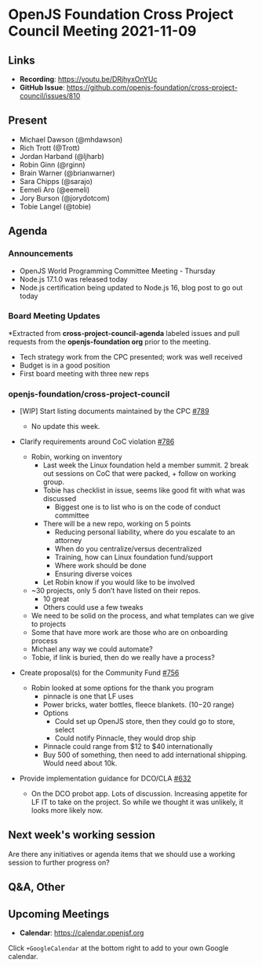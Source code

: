 # OpenJS Foundation Cross Project Council Meeting 2021-11-09

## Links

* **Recording**: <https://youtu.be/DRjhyxOnYUc>
* **GitHub Issue**: <https://github.com/openjs-foundation/cross-project-council/issues/810>

## Present

* Michael Dawson (@mhdawson)
* Rich Trott (@Trott)
* Jordan Harband (@ljharb)
* Robin Ginn (@rginn)
* Brain Warner (@brianwarner)
* Sara Chipps (@sarajo)
* Eemeli Aro (@eemeli)
* Jory Burson (@jorydotcom)
* Tobie Langel (@tobie)

## Agenda

### Announcements

* OpenJS World Programming Committee Meeting - Thursday
* Node.js 17.1.0 was released today
* Node.js certification being updated to Node.js 16, blog post to go out today

### Board Meeting Updates

*Extracted from **cross-project-council-agenda** labeled issues and pull requests from the **openjs-foundation org** prior to the meeting.

* Tech strategy work from the CPC presented; work was well received
* Budget is in a good position
* First board meeting with three new reps

### openjs-foundation/cross-project-council

* \[WIP\] Start listing documents maintained by the CPC [#789](https://github.com/openjs-foundation/cross-project-council/pull/789)
  * No update this week.

* Clarify requirements around CoC violation [#786](https://github.com/openjs-foundation/cross-project-council/issues/786)
  * Robin, working on inventory
    * Last week the Linux foundation held a member summit. 2 break out sessions on CoC that
      were packed, + follow on working group.
    * Tobie has checklist in issue, seems like good fit with what was discussed
      * Biggest one is to list who is on the code of conduct committee
    * There will be a new repo, working on 5 points
      * Reducing personal liability, where do you escalate to an attorney
      * When do you centralize/versus decentralized
      * Training, how can Linux foundation fund/support
      * Where work should be done
      * Ensuring diverse voices
    * Let Robin know if you would like to be involved
  * ~30 projects, only 5 don’t have listed on their repos.
    * 10 great
    * Others could use a few tweaks
  * We need to be solid on the process, and what templates can we give to projects
  * Some that have more work are those who are on onboarding process
  * Michael any way we could automate?
  * Tobie, if link is buried, then do we really have a process?

* Create proposal(s) for the Community Fund [#756](https://github.com/openjs-foundation/cross-project-council/issues/756)
  * Robin looked at some options for the thank you program
    * pinnacle is one that LF uses
    * Power bricks, water bottles, fleece blankets. ($10-$20 range)
    * Options
      * Could set up OpenJS store, then they could go to store, select
      * Could notify Pinnacle, they would drop ship
    * Pinnacle could range from $12 to $40 internationally
    * Buy 500 of something, then need to add international shipping. Would need about 10k.

* Provide implementation guidance for DCO/CLA [#632](https://github.com/openjs-foundation/cross-project-council/issues/632)
  * On the DCO probot app. Lots of discussion. Increasing appetite for LF IT to take on the
    project. So while we thought it was unlikely, it looks more likely now.

## Next week's working session

Are there any initiatives or agenda items that we should use a working session to further progress on?

## Q&A, Other

## Upcoming Meetings

* **Calendar**: <https://calendar.openjsf.org>

Click `+GoogleCalendar` at the bottom right to add to your own Google calendar.

